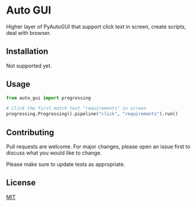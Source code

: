 # Auto GUI

Higher layer of PyAutoGUI that support click text in screen, create scripts, deal with browser.

## Installation

Not supported yet.

## Usage

```python
from auto_gui import progressing

# Click the first match text "requirements" in screen
progressing.Progressing().pipeline("click", "requirements").run()
```

## Contributing

Pull requests are welcome. For major changes,
please open an issue first to discuss what you would like to change.

Please make sure to update tests as appropriate.

## License

[MIT](https://choosealicense.com/licenses/mit/)